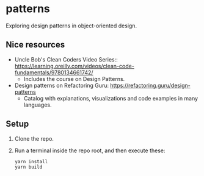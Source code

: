 # patterns

Exploring design patterns in object-oriented design.

## Nice resources

- Uncle Bob's Clean Coders Video Series:: https://learning.oreilly.com/videos/clean-code-fundamentals/9780134661742/
  - Includes the course on Design Patterns.
- Design patterns on Refactoring Guru: https://refactoring.guru/design-patterns
  - Catalog with explanations, visualizations and code examples in many languages.

## Setup

1. Clone the repo.

2. Run a terminal inside the repo root, and then execute these:
   ```
   yarn install
   yarn build
   ```
